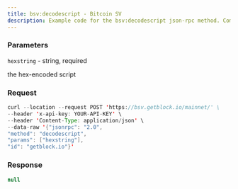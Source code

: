 ```yaml
---
title: bsv:decodescript - Bitcoin SV
description: Example code for the bsv:decodescript json-rpc method. Сomplete guide on how to use bsv:decodescript json-rpc in GetBlock.io Web3 documentation.
---
```


### Parameters


`hexstring` - string, required

the hex-encoded script

### Request

``` java
curl --location --request POST 'https://bsv.getblock.io/mainnet/' \ 
--header 'x-api-key: YOUR-API-KEY' \ 
--header 'Content-Type: application/json' \ 
--data-raw '{"jsonrpc": "2.0",
"method": "decodescript",
"params": ["hexstring"],
"id": "getblock.io"}'
```

###  Response

``` java
null
```

